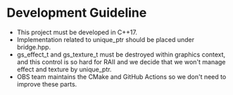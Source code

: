 # Development Guideline

- This project must be developed in C++17.
- Implementation related to unique_ptr should be placed under bridge.hpp.
- gs_effect_t and gs_texture_t must be destroyed within graphics context, and this control is so hard for RAII and we decide that we won't manage effect and texture by unique_ptr.
- OBS team maintains the CMake and GitHub Actions so we don't need to improve these parts.
